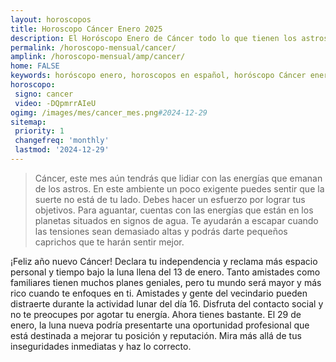 ```yaml
---
layout: horoscopos
title: Horoscopo Cáncer Enero 2025
description: El Horóscopo Enero de Cáncer todo lo que tienen los astros preparados para este mes, amor, trabajo, familia. Todo sobre astrologia, tarot, predicciones. Horoscopo gratis en español, predicciones y astrología.
permalink: /horoscopo-mensual/cancer/
amplink: /horoscopo-mensual/amp/cancer/
home: FALSE
keywords: horóscopo enero, horoscopos en español, horóscopo Cáncer enero , horóscopo esperanza gracia, horoscop, horóscopos gratis, horoscopo Cáncer, Tarot, Astrologia, Zodíaco, Cáncer, horoscopo gratis, horoscopo del mes 
horoscopo:
 signo: cancer
 video: -DQpmrrAIeU
ogimg: /images/mes/cancer_mes.png#2024-12-29
sitemap:
 priority: 1
 changefreq: 'monthly'
 lastmod: '2024-12-29'
---
```



 > Cáncer, este mes aún tendrás que lidiar con las energías que emanan de los astros. En este ambiente un poco exigente puedes sentir que la suerte no está de tu lado. Debes hacer un esfuerzo por lograr tus objetivos. Para aguantar, cuentas con las energías que están en los planetas situados en signos de agua. Te ayudarán a escapar cuando las tensiones sean demasiado altas y podrás darte pequeños caprichos que te harán sentir mejor.



¡Feliz año nuevo Cáncer! Declara tu independencia y reclama más espacio personal y tiempo bajo la luna llena del 13 de enero. Tanto amistades como familiares tienen muchos planes geniales, pero tu mundo será mayor y más rico cuando te enfoques en ti. Amistades y gente del vecindario pueden distraerte durante la actividad lunar del día 16. Disfruta del contacto social y no te preocupes por agotar tu energía. Ahora tienes bastante. El 29 de enero, la luna nueva podría presentarte una oportunidad profesional que está destinada a mejorar tu posición y reputación. Mira más allá de tus inseguridades inmediatas y haz lo correcto. 